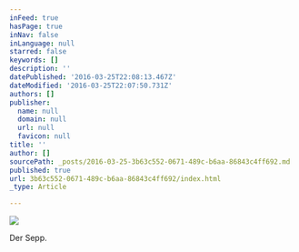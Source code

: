 ```yaml
---
inFeed: true
hasPage: true
inNav: false
inLanguage: null
starred: false
keywords: []
description: ''
datePublished: '2016-03-25T22:08:13.467Z'
dateModified: '2016-03-25T22:07:50.731Z'
authors: []
publisher:
  name: null
  domain: null
  url: null
  favicon: null
title: ''
author: []
sourcePath: _posts/2016-03-25-3b63c552-0671-489c-b6aa-86843c4ff692.md
published: true
url: 3b63c552-0671-489c-b6aa-86843c4ff692/index.html
_type: Article

---
```

![](https://the-grid-user-content.s3-us-west-2.amazonaws.com/b7c745fe-8040-4d7a-afb2-a4f6cc0f9541.jpg)

Der Sepp.